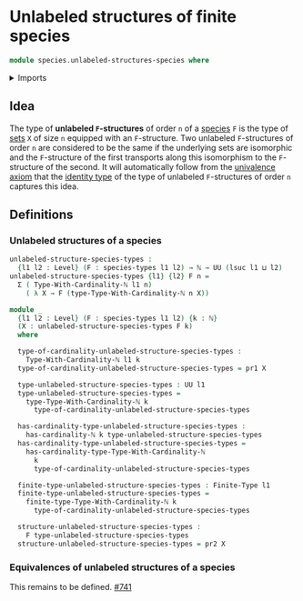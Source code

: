# Unlabeled structures of finite species

```agda
module species.unlabeled-structures-species where
```

<details><summary>Imports</summary>

```agda
open import elementary-number-theory.natural-numbers

open import foundation.dependent-pair-types
open import foundation.universe-levels

open import species.species-of-types

open import univalent-combinatorics.finite-types
```

</details>

## Idea

The type of **unlabeled `F`-structures** of order `n` of a
[species](species.species-of-types.md) `F` is the type of
[sets](foundation-core.sets.md) `X` of size `n` equipped with an `F`-structure.
Two unlabeled `F`-structures of order `n` are considered to be the same if the
underlying sets are isomorphic and the `F`-structure of the first transports
along this isomorphism to the `F`-structure of the second. It will automatically
follow from the [univalence axiom](foundation.univalence.md) that the
[identity type](foundation-core.identity-types.md) of the type of unlabeled
`F`-structures of order `n` captures this idea.

## Definitions

### Unlabeled structures of a species

```agda
unlabeled-structure-species-types :
  {l1 l2 : Level} (F : species-types l1 l2) → ℕ → UU (lsuc l1 ⊔ l2)
unlabeled-structure-species-types {l1} {l2} F n =
  Σ ( Type-With-Cardinality-ℕ l1 n)
    ( λ X → F (type-Type-With-Cardinality-ℕ n X))

module _
  {l1 l2 : Level} (F : species-types l1 l2) {k : ℕ}
  (X : unlabeled-structure-species-types F k)
  where

  type-of-cardinality-unlabeled-structure-species-types :
    Type-With-Cardinality-ℕ l1 k
  type-of-cardinality-unlabeled-structure-species-types = pr1 X

  type-unlabeled-structure-species-types : UU l1
  type-unlabeled-structure-species-types =
    type-Type-With-Cardinality-ℕ k
      type-of-cardinality-unlabeled-structure-species-types

  has-cardinality-type-unlabeled-structure-species-types :
    has-cardinality-ℕ k type-unlabeled-structure-species-types
  has-cardinality-type-unlabeled-structure-species-types =
    has-cardinality-type-Type-With-Cardinality-ℕ
      k
      type-of-cardinality-unlabeled-structure-species-types

  finite-type-unlabeled-structure-species-types : Finite-Type l1
  finite-type-unlabeled-structure-species-types =
    finite-type-Type-With-Cardinality-ℕ k
      type-of-cardinality-unlabeled-structure-species-types

  structure-unlabeled-structure-species-types :
    F type-unlabeled-structure-species-types
  structure-unlabeled-structure-species-types = pr2 X
```

### Equivalences of unlabeled structures of a species

This remains to be defined.
[#741](https://github.com/UniMath/agda-unimath/issues/741)
